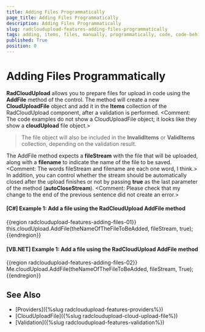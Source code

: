 ```yaml
---
title: Adding Files Programmatically
page_title: Adding Files Programmatically
description: Adding Files Programmatically
slug: radcloudupload-features-adding-files-programmatically
tags: adding, items, files, manually, programmatically, code, code-behind
published: True
position: 0
---
```


# Adding Files Programmatically

__RadCloudUpload__ allows you to prepare files for upload in code using the __AddFile__ method of the control. The method will create a new __CloudUploadFile__ object and add it in the __Items__ collection of the RadCloudUpload component, after a validation is performed. <Comment: The code examples do not show a CloudUploadFile object; it looks like they show a __cloudUpload__ file object.>

> The file object will also be included in the __InvalidItems__ or __ValidItems__ collection, depending on the validation result.

The AddFile method expects a __fileStream__ with the file that will be uploaded, along with a __filename__ to indicate the name of the file to be saved. <Comment: The words fileStream and filename are each one word, I think.> In addition, you can control whether the stream should be automatically closed after the upload finishes or not by passing __true__ as the last parameter of the method (__autoCloseStream__). <Comment: Please check that my change to the end of the previous sentence did not create an error.>

#### __[C#] Example 1: Add a file using the RadCloudUpload AddFile method__	
{{region radcloudupload-features-adding-files-01}}
	this.cloudUpload.AddFile(theNameOfTheFileToBeAdded, fileStream, true);
{{endregion}}
	
#### __[VB.NET] Example 1: Add a file using the RadCloudUpload AddFile method__	
{{region radcloudupload-features-adding-files-02}}
	Me.cloudUpload.AddFile(theNameOfTheFileToBeAdded, fileStream, True);
{{endregion}}

## See Also
* [Providers]({%slug radcloudupload-features-providers%})
* [CloudUploadFile]({%slug radcloudupload-cloud-upload-file%})
* [Validation]({%slug radcloudupload-features-validation%})
